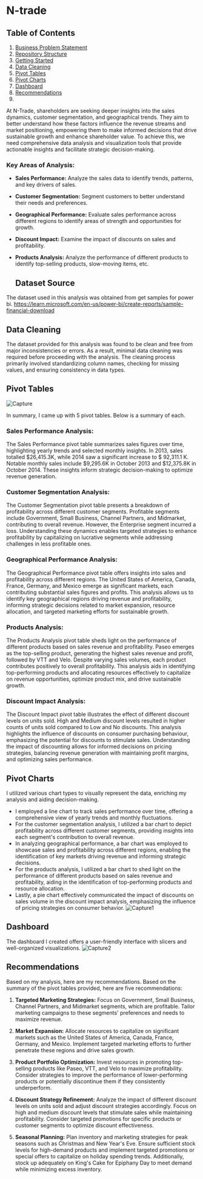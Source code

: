 # N-trade

## Table of Contents
1. [Business Problem Statement](#business-problem-statement)
2. [Repository Structure](#repository-structure)
3. [Getting Started](#getting-started)
4. [Data Cleaning](#data-cleaning)
5. [Pivot Tables](#pivot-tables)
6. [Pivot Charts](#pivot-charts)
7. [Dashboard](#dashboard)
8. [Recommendations](#recommendations)
9.   
At N-Trade, shareholders are seeking deeper insights into the sales dynamics, customer segmentation, and geographical trends. They aim to better understand how these factors influence the revenue streams and market positioning, empowering them to make informed decisions that drive sustainable growth and enhance shareholder value. To achieve this, we need comprehensive data analysis and visualization tools that provide actionable insights and facilitate strategic decision-making.

### Key Areas of Analysis:
- **Sales Performance:** Analyze the sales data to identify trends, patterns, and key drivers of sales.
- **Customer Segmentation:** Segment customers to better understand their needs and preferences.
- **Geographical Performance:** Evaluate sales performance across different regions to identify areas of strength and opportunities for growth.
- **Discount Impact:** Examine the impact of discounts on sales and profitability.
- **Products Analysis:** Analyze the performance of different products to identify top-selling products, slow-moving items, etc.

  ## Dataset Source

The dataset used in this analysis was obtained from get samples for power bi. https://learn.microsoft.com/en-us/power-bi/create-reports/sample-financial-download

  ## Data Cleaning
  

The dataset provided for this analysis was found to be clean and free from major inconsistencies or errors. As a result, minimal data cleaning was required before proceeding with the analysis. The cleaning process primarily involved standardizing column names, checking for missing values, and ensuring consistency in data types.

## Pivot Tables
![Capture](https://github.com/wanja-susan/N-trade/assets/130906675/e29f1923-a0cc-4f39-a07b-5d6fc4281f0a)


In summary, I came up with 5 pivot tables. Below is a summary of each.
### Sales Performance Analysis:
The Sales Performance pivot table summarizes sales figures over time, highlighting yearly trends and selected monthly insights. In 2013, sales totalled $26,415.3K, while 2014 saw a significant increase to $ 92,311.1 K. Notable monthly sales include $9,295.6K in October 2013 and $12,375.8K in October 2014. These insights inform strategic decision-making to optimize revenue generation.

### Customer Segmentation Analysis:
The Customer Segmentation pivot table presents a breakdown of profitability across different customer segments. Profitable segments include Government, Small Business, Channel Partners, and Midmarket, contributing to overall revenue. However, the Enterprise segment incurred a loss. Understanding these dynamics enables targeted strategies to enhance profitability by capitalizing on lucrative segments while addressing challenges in less profitable ones.

### Geographical Performance Analysis:
The Geographical Performance pivot table offers insights into sales and profitability across different regions. The United States of America, Canada, France, Germany, and Mexico emerge as significant markets, each contributing substantial sales figures and profits. This analysis allows us to identify key geographical regions driving revenue and profitability, informing strategic decisions related to market expansion, resource allocation, and targeted marketing efforts for sustainable growth.

### Products Analysis:
The Products Analysis pivot table sheds light on the performance of different products based on sales revenue and profitability. Paseo emerges as the top-selling product, generating the highest sales revenue and profit, followed by VTT and Velo. Despite varying sales volumes, each product contributes positively to overall profitability. This analysis aids in identifying top-performing products and allocating resources effectively to capitalize on revenue opportunities, optimize product mix, and drive sustainable growth.

### Discount Impact Analysis:
The Discount Impact pivot table illustrates the effect of different discount levels on units sold. High and Medium discount levels resulted in higher counts of units sold compared to Low and No discounts. This analysis highlights the influence of discounts on consumer purchasing behaviour, emphasizing the potential for discounts to stimulate sales. Understanding the impact of discounting allows for informed decisions on pricing strategies, balancing revenue generation with maintaining profit margins, and optimizing sales performance.


## Pivot Charts
I utilized various chart types to visually represent the data, enriching my analysis and aiding decision-making.
 * I employed a line chart to track sales performance over time, offering a comprehensive view of yearly trends and monthly fluctuations.
 * For the customer segmentation analysis, I utilized a bar chart to depict profitability across different customer segments, providing insights into each segment's contribution to overall revenue.
 * In analyzing geographical performance, a bar chart was employed to showcase sales and profitability across different regions, enabling the identification of key markets driving revenue and informing strategic decisions.
 * For the products analysis, I utilized a bar chart to shed light on the performance of different products based on sales revenue and profitability, aiding in the identification of top-performing products and resource allocation.
 * Lastly, a pie chart effectively communicated the impact of discounts on sales volume in the discount impact analysis, emphasizing the influence of pricing strategies on consumer behavior.
![Capture1](https://github.com/wanja-susan/N-trade/assets/130906675/b35443ec-cbf7-4ac3-a4da-211e56ed66b0)



## Dashboard

The dashboard I created offers a user-friendly interface with slicers and well-organized visualizations.
![Capture2](https://github.com/wanja-susan/N-trade/assets/130906675/b03db9c1-b517-47f6-80ab-e6e99b615d29)


## Recommendations
Based on my analysis, here are my recommendations.
Based on the summary of the pivot tables provided, here are five recommendations:

1. **Targeted Marketing Strategies:** Focus on Government, Small Business, Channel Partners, and Midmarket segments, which are profitable. Tailor marketing campaigns to these segments' preferences and needs to maximize revenue.

2. **Market Expansion:** Allocate resources to capitalize on significant markets such as the United States of America, Canada, France, Germany, and Mexico. Implement targeted marketing efforts to further penetrate these regions and drive sales growth.

3. **Product Portfolio Optimization:** Invest resources in promoting top-selling products like Paseo, VTT, and Velo to maximize profitability. Consider strategies to improve the performance of lower-performing products or potentially discontinue them if they consistently underperform.

4. **Discount Strategy Refinement:** Analyze the impact of different discount levels on units sold and adjust discount strategies accordingly. Focus on high and medium discount levels that stimulate sales while maintaining profitability. Consider targeted promotions for specific products or customer segments to optimize discount effectiveness.

5. **Seasonal Planning:** Plan inventory and marketing strategies for peak seasons such as Christmas and New Year's Eve. Ensure sufficient stock levels for high-demand products and implement targeted promotions or special offers to capitalize on holiday spending trends. Additionally, stock up adequately on King's Cake for Epiphany Day to meet demand while minimizing excess inventory.
